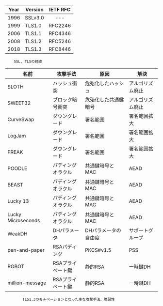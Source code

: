 

| Year	| Version	| IETF RFC| 
| ---- | ---- | :----: |
| 1996| 	SSLv3.0|    --- | 
| 1999| 	TLS1.0| 	RFC2246| 
| 2006| 	TLS1.1| 	RFC4346|
| 2008| 	TLS1.2| 	RFC5246| 
| 2018| 	TLS1.3| 	RFC8446| 
        SSL, TLSの経緯


| 名前	| 攻撃手法	| 原因	| 解決| 
| ---- | ---- | ---- | ---- |
| SLOTH	| ハッシュ衝突	| 危殆化したハッシュ	| アルゴリズム廃止|
| SWEET32	| ブロック暗号衝突	| 危殆化した共通鍵暗号	| アルゴリズム廃止| 
| CurveSwap	| ダウングレード	| 署名範囲	| 署名範囲拡大| 
| LogJam	| ダウングレード	| 署名範囲	| 署名範囲拡大| 
| FREAK	| ダウングレード	| 署名範囲	| 署名範囲拡大| 
| POODLE	| パディングオラクル	| 共通鍵暗号とMAC	| AEAD| 
| BEAST	| パディングオラクル	| 共通鍵暗号とMAC	| AEAD| 
| Lucky 13	| パディングオラクル	| 共通鍵暗号とMAC	| AEAD| 
| Lucky Microseconds	| パディングオラクル	| 共通鍵暗号とMAC	| AEAD| 
| WeakDH	| DHパラメータ	| DHパラメータの自由度	| サポートグループ| 
| pen-and-paper	| RSAパディング	| PKCS#v1.5	| PSS| 
| ROBOT	| RSAプライベート鍵| 	静的RSA	| 一時鍵DH| 
| million-message	| RSAプライベート鍵	| 静的RSA	| 一時鍵DH| 

            TLS1.3のモチベーションとなった主な攻撃手法、脆弱性

